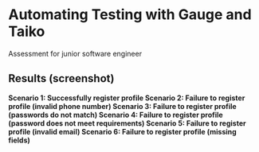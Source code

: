 # Automating Testing with Gauge and Taiko

Assessment for junior software engineer

## Results (screenshot)
<b>Scenario 1: Successfully register profile
<b>Scenario 2: Failure to register profile (invalid phone number)
<b>Scenario 3: Failure to register profile (passwords do not match)
<b>Scenario 4: Failure to register profile (password does not meet requirements)
<b>Scenario 5: Failure to register profile (invalid email)
<b>Scenario 6: Failure to register profile (missing fields)